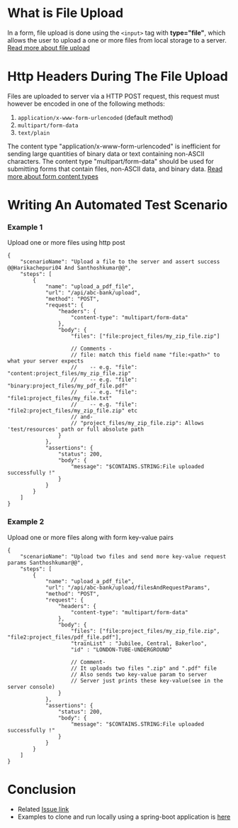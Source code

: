 # What is File Upload

In a form, file upload is done using the `<input>` tag with **type="file"**, which allows the user to upload a one or more files from local storage to a server.
[Read more about file upload](https://developer.mozilla.org/en-US/docs/Web/HTML/Element/input/file)

# Http Headers During The File Upload

Files are uploaded to server via a HTTP POST request, this request must however be encoded in one of the following methods:

1.  `application/x-www-form-urlencoded` (default method)
2.  `multipart/form-data`
3.  `text/plain`

The content type "application/x-www-form-urlencoded" is inefficient for sending large quantities of binary data or text containing non-ASCII characters. The content type "multipart/form-data" should be used for submitting forms that contain files, non-ASCII data, and binary data.
[Read more about form content types](https://www.w3.org/TR/html401/interact/forms.html#h-17.13.4)

# Writing An Automated Test Scenario

### Example 1

Upload one or more files using http post

```
{
    "scenarioName": "Upload a file to the server and assert success @@Harikachepuri04 And Santhoshkumar@@",
    "steps": [
        {
            "name": "upload_a_pdf_file",
            "url": "/api/abc-bank/upload",
            "method": "POST",
            "request": {
                "headers": {
                    "content-type": "multipart/form-data"
                },
                "body": {
                    "files": ["file:project_files/my_zip_file.zip"]

                    // Comments -
                    // file: match this field name "file:<path>" to what your server expects
                    //    -- e.g. "file": "content:project_files/my_zip_file.zip"
                    //    -- e.g. "file": "binary:project_files/my_pdf_file.pdf"
                    //    -- e.g. "file": "file1:project_files/my_file.txt"
                    //    -- e.g. "file": "file2:project_files/my_zip_file.zip" etc
                    // and-
                    // "project_files/my_zip_file.zip": Allows 'test/resources' path or full absolute path
                }
            },
            "assertions": {
                "status": 200,
                "body": {
                    "message": "$CONTAINS.STRING:File uploaded successfully !"
                }
            }
        }
    ]
}

```

### Example 2

Upload one or more files along with form key-value pairs

```
{
    "scenarioName": "Upload two files and send more key-value request params Santhoshkumar@@",
    "steps": [
        {
            "name": "upload_a_pdf_file",
            "url": "/api/abc-bank/upload/filesAndRequestParams",
            "method": "POST",
            "request": {
                "headers": {
                    "content-type": "multipart/form-data"
                },
                "body": {
                    "files": ["file:project_files/my_zip_file.zip", "file2:project_files/pdf_file.pdf"],
                    "trainList" : "Jubilee, Central, Bakerloo",
                    "id" : "LONDON-TUBE-UNDERGROUND"

                    // Comment-
                    // It uploads two files ".zip" and ".pdf" file
                    // Also sends two key-value param to server
                    // Server just prints these key-value(see in the server console)
                }
            },
            "assertions": {
                "status": 200,
                "body": {
                    "message": "$CONTAINS.STRING:File uploaded successfully !"
                }
            }
        }
    ]
}

```

# Conclusion

- Related [Issue link](https://github.com/authorjapps/zerocode/issues/107)
- Examples to clone and run locally using a spring-boot application is [here](https://github.com/authorjapps/spring-boot-integration-test)
